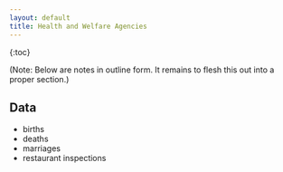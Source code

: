 ```yaml
---
layout: default
title: Health and Welfare Agencies
---
```


{:toc}

(Note: Below are notes in outline form. It remains to flesh this out into a proper section.)

## Data

* births
* deaths
* marriages
* restaurant inspections
